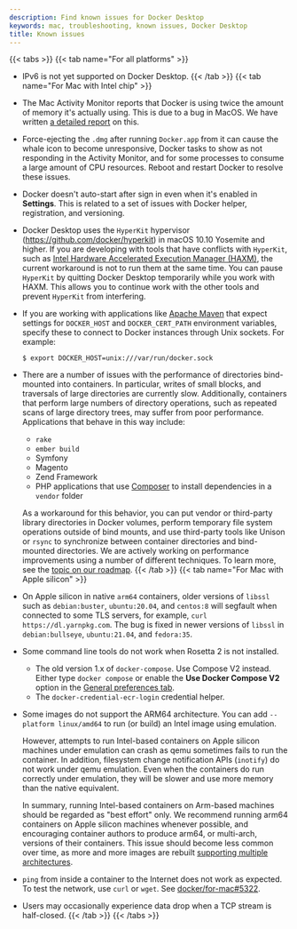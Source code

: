 ```yaml
---
description: Find known issues for Docker Desktop
keywords: mac, troubleshooting, known issues, Docker Desktop
title: Known issues
---
```


{{< tabs >}}
{{< tab name="For all platforms" >}}
* IPv6 is not yet supported on Docker Desktop.
{{< /tab >}}
{{< tab name="For Mac with Intel chip" >}}
* The Mac Activity Monitor reports that Docker is using twice the amount of memory it's actually using. This is due to a bug in MacOS. We have written [a detailed report](https://docs.google.com/document/d/17ZiQC1Tp9iH320K-uqVLyiJmk4DHJ3c4zgQetJiKYQM/edit?usp=sharing) on this.

* Force-ejecting the `.dmg` after running `Docker.app` from it can cause the
  whale icon to become unresponsive, Docker tasks to show as not responding in
  the Activity Monitor, and for some processes to consume a large amount of CPU
  resources. Reboot and restart Docker to resolve these issues.

* Docker doesn't auto-start after sign in even when it's enabled in **Settings**. This is related to a   set of issues with Docker helper, registration, and versioning.

* Docker Desktop uses the `HyperKit` hypervisor
  (https://github.com/docker/hyperkit) in macOS 10.10 Yosemite and higher. If
  you are developing with tools that have conflicts with `HyperKit`, such as
  [Intel Hardware Accelerated Execution Manager
  (HAXM)](https://software.intel.com/en-us/android/articles/intel-hardware-accelerated-execution-manager/),
  the current workaround is not to run them at the same time. You can pause
  `HyperKit` by quitting Docker Desktop temporarily while you work with HAXM.
  This allows you to continue work with the other tools and prevent `HyperKit`
  from interfering.

* If you are working with applications like [Apache
  Maven](https://maven.apache.org/) that expect settings for `DOCKER_HOST` and
  `DOCKER_CERT_PATH` environment variables, specify these to connect to Docker
  instances through Unix sockets. For example:

  ```console
  $ export DOCKER_HOST=unix:///var/run/docker.sock
  ```

* There are a number of issues with the performance of directories bind-mounted
  into containers. In particular, writes of small blocks, and traversals of large
  directories are currently slow. Additionally, containers that perform large
  numbers of directory operations, such as repeated scans of large directory
  trees, may suffer from poor performance. Applications that behave in this way
  include:

  - `rake`
  - `ember build`
  - Symfony
  - Magento
  - Zend Framework
  - PHP applications that use [Composer](https://getcomposer.org) to install
    dependencies in a `vendor` folder

  As a workaround for this behavior, you can put vendor or third-party library
  directories in Docker volumes, perform temporary file system operations
  outside of bind mounts, and use third-party tools like Unison or `rsync` to
  synchronize between container directories and bind-mounted directories. We are
  actively working on performance improvements using a number of different
  techniques.  To learn more, see the [topic on our roadmap](https://github.com/docker/roadmap/issues/7).
{{< /tab >}}
{{< tab name="For Mac with Apple silicon" >}}
- On Apple silicon in native `arm64` containers, older versions of `libssl` such as `debian:buster`, `ubuntu:20.04`, and `centos:8` will segfault when connected to some TLS servers, for example, `curl https://dl.yarnpkg.com`. The bug is fixed in newer versions of `libssl` in `debian:bullseye`, `ubuntu:21.04`, and `fedora:35`.
- Some command line tools do not work when Rosetta 2 is not installed.
  - The old version 1.x of `docker-compose`. Use Compose V2 instead. Either type `docker compose` or enable the **Use Docker Compose V2** option in the [General preferences tab](../settings/mac.md#general).
  - The `docker-credential-ecr-login` credential helper.
- Some images do not support the ARM64 architecture. You can add `--platform linux/amd64` to run (or build) an Intel image using emulation.

   However, attempts to run Intel-based containers on Apple silicon machines under emulation can crash as qemu sometimes fails to run the container. In addition, filesystem change notification APIs (`inotify`) do not work under qemu emulation. Even when the containers do run correctly under emulation, they will be slower and use more memory than the native equivalent.

   In summary, running Intel-based containers on Arm-based machines should be regarded as "best effort" only. We recommend running arm64 containers on Apple silicon machines whenever possible, and encouraging container authors to produce arm64, or multi-arch, versions of their containers. This issue should become less common over time, as more and more images are rebuilt [supporting multiple architectures](https://www.docker.com/blog/multi-arch-build-and-images-the-simple-way/).
- `ping` from inside a container to the Internet does not work as expected.  To test the network, use `curl` or `wget`. See [docker/for-mac#5322](https://github.com/docker/for-mac/issues/5322#issuecomment-809392861).
- Users may occasionally experience data drop when a TCP stream is half-closed.
{{< /tab >}}
{{< /tabs >}}